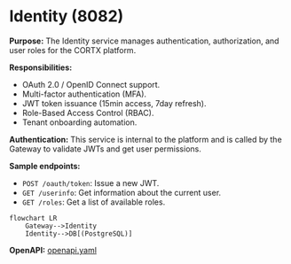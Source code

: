 # Identity (8082)

**Purpose:** The Identity service manages authentication, authorization, and user roles for the CORTX platform.

**Responsibilities:**
- OAuth 2.0 / OpenID Connect support.
- Multi-factor authentication (MFA).
- JWT token issuance (15min access, 7day refresh).
- Role-Based Access Control (RBAC).
- Tenant onboarding automation.

**Authentication:** This service is internal to the platform and is called by the Gateway to validate JWTs and get user permissions.

**Sample endpoints:**
- `POST /oauth/token`: Issue a new JWT.
- `GET /userinfo`: Get information about the current user.
- `GET /roles`: Get a list of available roles.

```mermaid
flowchart LR
    Gateway-->Identity
    Identity-->DB[(PostgreSQL)]
```

**OpenAPI:** [openapi.yaml](./openapi.yaml)
